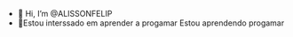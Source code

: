 - 👋 Hi, I’m @ALISSONFELIP
- 👀Estou interssado em aprender a progamar
Estou aprendendo progamar

<!---
ALISSONFELIP/ALISSONFELIP is a ✨ special ✨ repository because its `README.md` (this file) appears on your GitHub profile.
You can click the Preview link to take a look at your changes.
--->
